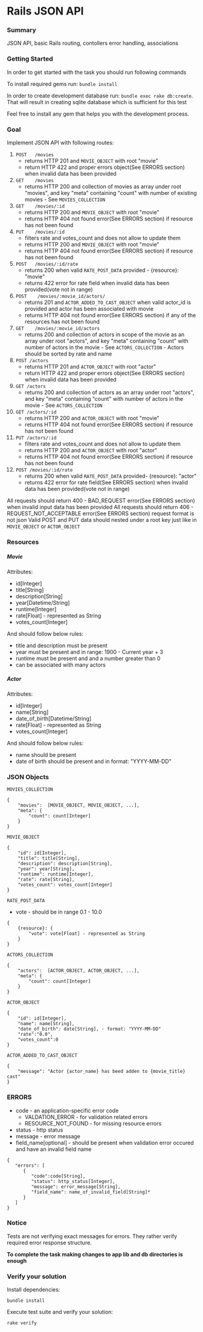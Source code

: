 # Rails JSON API

### Summary
JSON API, basic Rails routing, contollers error handling, associations

### Getting Started

In order to get started with the task you should run following commands

To install required gems run:
`bundle install`

In order to create development database run: `bundle exec rake db:create`. That will result in creating sqlite database which is sufficient for this test

Feel free to install any gem that helps you with the development process.



### Goal
Implement JSON API with following routes:

1. `POST   /movies`
    * returns HTTP 201 and `MOVIE_OBJECT` with root "movie"
    * return HTTP 422 and proper errors object(See ERRORS section) when invalid data has been provided
2. `GET    /movies`
    * returns HTTP 200 and collection of movies as array under root "movies", and key "meta" containing "count" with number of existing movies - See `MOVIES_COLLECTION`
3. `GET    /movies/:id`
    * returns HTTP 200 and `MOVIE_OBJECT` with root "movie"
    * returns HTTP 404 not found error(See ERRORS section) if resource has not been found
4. `PUT    /movies/:id`
    * filters rate and votes_count and does not allow to update them
    * returns HTTP 200 and `MOVIE_OBJECT` with root "movie"
    * returns HTTP 404 not found error(See ERRORS section) if resource has not been found
5. `POST   /movies/:id/rate`
    * returns 200 when valid `RATE_POST_DATA` provided - {resource}: "movie"
    * returns 422 error for rate field when invalid data has been provided(vote not in range)
6. `POST    /movies/:movie_id/actors/`
    * returns 201 and `ACTOR_ADDED_TO_CAST_OBJECT` when valid actor_id is provided and actor has been associated with movie
    * returns HTTP 404 not found error(See ERRORS section) if any of the resources has not been found
7. `GET    /movies/:movie_id/actors`
    * returns 200 and collection of actors in scope of the movie as an array under root "actors", and key "meta" containing "count" with number of actors in the movie - See `ACTORS_COLLECTION` - Actors should be sorted by rate and name
8. `POST /actors`
    * returns HTTP 201 and `ACTOR_OBJECT` with root "actor"
    * return HTTP 422 and proper errors object(See ERRORS section) when invalid data has been provided
9. `GET /actors`
    * returns 200 and collection of actors as an array under root "actors", and key "meta" containing "count" with number of actors in the movie - See `ACTORS_COLLECTION`
10. `GET /actors/:id`
    * returns HTTP 200 and `ACTOR_OBJECT` with root "movie"
    * returns HTTP 404 not found error(See ERRORS section) if resource has not been found
11. `PUT /actors/:id`
    * filters rate and votes_count and does not allow to update them
    * returns HTTP 200 and `ACTOR_OBJECT` with root "actor"
    * returns HTTP 404 not found error(See ERRORS section) if resource has not been found
12. `POST /movies/:id/rate`
    * returns 200 when valid `RATE_POST_DATA` provided- {resource}: "actor"
    * returns 422 error for rate field(See ERRORS section) when invalid data has been provided(vote not in range)

All requests should return 400 - BAD_REQUEST error(See ERRORS section) when invalid input data has been provided
All requests should return 406 - REQUEST_NOT_ACCEPTABLE error(See ERRORS section) request format is not json
Valid POST and PUT data should nested under a root key just like in `MOVIE_OBJECT` or `ACTOR_OBJECT`

### Resources
##### Movie
Attributes:
* id[Integer]
* title[String]
* description[String]
* year[Datetime/String]
* runtime[Integer]
* rate[Float] - represented as String
* votes_count[Integer]

And should follow below rules:
* title and  description must be present
* year must be present and in range: 1900 - Current year + 3
* runtime must be present and  and a number greater than 0
* can be associated with many actors


##### Actor
Attributes:
* id[Integer]
* name[String]
* date_of_birth[Datetime/String]
* rate[Float] - represented as String
* votes_count[Integer]

And should follow below rules:
* name should be present
* date of birth should be present and in format: "YYYY-MM-DD"


### JSON Objects

`MOVIES_COLLECTION`
```
{
    "movies":  [MOVIE_OBJECT, MOVIE_OBJECT, ...],
    "meta": {
        "count": count[Integer]
    }
}
```


`MOVIE_OBJECT`
```
{
    "id": id[Integer],
    "title": title[String],
    "description": description[String],
    "year": year[String],
    "runtime": runtime[Integer],
    "rate": rate[String],
    "votes_count": votes_count[Integer]
}
```

`RATE_POST_DATA`
* vote - should be in range 0.1 - 10.0
```
{
    {resource}: {
        "vote": vote[Float] - represented as String
    }
}
```


`ACTORS_COLLECTION`

```
{
    "actors":  [ACTOR_OBJECT, ACTOR_OBJECT, ...],
    "meta": {
        "count": count[Integer]
    }
}
```

`ACTOR_OBJECT`

```
{
    "id": id[Integer],
    "name": name[String],
    "date_of_birth": date[String], - format: "YYYY-MM-DD"
    "rate":"0.0",
    "votes_count":0
}
```

`ACTOR_ADDED_TO_CAST_OBJECT`

```
{
    "message": "Actor {actor_name} has beed adden to {movie_title} cast"
}
```



### ERRORS
* code - an application-specific error code
    * VALDATION_ERROR - for validation related errors
    * RESOURCE_NOT_FOUND - for missing resource errors
* status - http status
* message - error message
* field_name[optional] - should be present when validation error occured and have an invalid field name

```
{  
   "errors": [  
      {  
         "code":code[String],
         "status": http_status[Integer],
         "message": error_message[String],
         "field_name": name_of_invalid_field[String]*
      }
   ]
}
```

###  Notice
Tests are not verifying exact messages for errors. They rather verify required error response structure.

**To complete the task making changes to app lib and db directories is enough**

### Verify your solution

Install dependencies:

    bundle install

Execute test suite and verify your solution:

    rake verify
